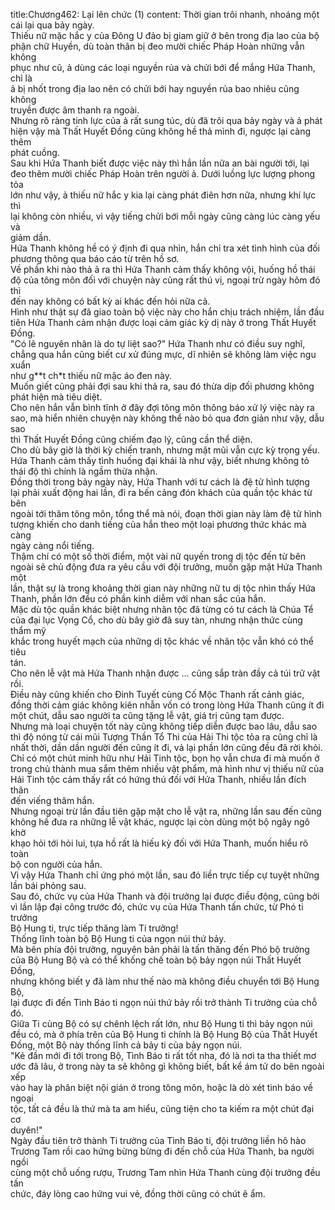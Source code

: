title:Chương462: Lại lên chức (1)
content:
Thời gian trôi nhanh, nhoáng một cái lại qua bảy ngày.<br>Thiếu nữ mặc hắc y của Đông U đảo bị giam giữ ở bên trong địa lao của bộ<br>phận chữ Huyền, dù toàn thân bị đeo mười chiếc Pháp Hoàn những vẫn không<br>phục như cũ, ả dùng các loại nguyền rủa và chửi bới để mắng Hứa Thanh, chỉ là<br>ả bị nhốt trong địa lao nên có chửi bới hay nguyền rủa bao nhiêu cũng không<br>truyền được âm thanh ra ngoài.<br>Nhưng rõ ràng tinh lực của ả rất sung túc, dù đã trôi qua bảy ngày và ả phát<br>hiện vậy mà Thất Huyết Đồng cũng không hề thả mình đi, ngược lại càng thêm<br>phát cuồng.<br>Sau khi Hứa Thanh biết được việc này thì hắn lần nữa an bài người tới, lại<br>đeo thêm mười chiếc Pháp Hoàn trên người ả. Dưới luồng lực lượng phong tỏa<br>lớn như vậy, ả thiếu nữ hắc y kia lại càng phát điên hơn nữa, nhưng khí lực thì<br>lại không còn nhiều, vì vậy tiếng chửi bới mỗi ngày cũng càng lúc càng yếu và<br>giảm dần.<br>Hứa Thanh không hề có ý định đi qua nhìn, hắn chỉ tra xét tình hình của đối<br>phương thông qua báo cáo từ trên hồ sơ.<br>Về phần khi nào thả ả ra thì Hứa Thanh cảm thấy không vội, huống hồ thái<br>độ của tông môn đối với chuyện này cũng rất thú vị, ngoại trừ ngày hôm đó thì<br>đến nay không có bất kỳ ai khác đến hỏi nữa cả.<br>Hình như thật sự đã giao toàn bộ việc này cho hắn chịu trách nhiệm, lần đầu<br>tiên Hứa Thanh cảm nhận được loại cảm giác kỳ dị này ở trong Thất Huyết<br>Đồng.<br>"Có lẽ nguyên nhân là do tự liệt sao?" Hứa Thanh như có điều suy nghĩ,<br>chẳng qua hắn cũng biết cư xử đúng mực, dĩ nhiên sẽ không làm việc ngu xuẩn<br>như g**t ch*t thiếu nữ mặc áo đen này.<br>Muốn giết cũng phải đợi sau khi thả ra, sau đó thừa dịp đối phương không<br>phát hiện mà tiêu diệt.<br>Cho nên hắn vẫn bình tĩnh ở đây đợi tông môn thông báo xử lý việc này ra<br>sao, mà hiển nhiên chuyện này không thể nào bỏ qua đơn giản như vậy, dẫu sao<br>thì Thất Huyết Đồng cũng chiếm đạo lý, cũng cần thể diện.<br>Cho dù bây giờ là thời kỳ chiến tranh, nhưng mặt mũi vẫn cực kỳ trọng yếu.<br>Hứa Thanh cảm thấy tình huống đại khái là như vậy, biết nhưng không tỏ<br>thái độ thì chính là ngầm thừa nhận.<br>Đồng thời trong bảy ngày này, Hứa Thanh với tư cách là đệ tử hình tượng<br>lại phải xuất động hai lần, đi ra bến cảng đón khách của quần tộc khác từ bên<br>ngoài tới thăm tông môn, tổng thể mà nói, đoạn thời gian này làm đệ tử hình<br>tượng khiến cho danh tiếng của hắn theo một loại phương thức khác mà càng<br>ngày càng nổi tiếng.<br>Thậm chí có một số thời điểm, một vài nữ quyến trong dị tộc đến từ bên<br>ngoài sẽ chủ động đưa ra yêu cầu với đội trưởng, muốn gặp mặt Hứa Thanh một<br>lần, thật sự là trong khoảng thời gian này những nữ tu dị tộc nhìn thấy Hứa<br>Thanh, phần lớn đều có phần kinh diễm với nhan sắc của hắn.<br>Mặc dù tộc quần khác biệt nhưng nhân tộc đã từng có tư cách là Chúa Tể<br>của đại lục Vọng Cổ, cho dù bây giờ đã suy tàn, nhưng nhận thức cùng thẩm mỹ<br>khắc trong huyết mạch của những dị tộc khác về nhân tộc vẫn khó có thể tiêu<br>tán.<br>Cho nên lễ vật mà Hứa Thanh nhận được … cũng sắp tràn đầy cả túi trữ vật<br>rồi.<br>Điều này cũng khiến cho Đinh Tuyết cùng Cố Mộc Thanh rất cảnh giác,<br>đồng thời cảm giác không kiên nhẫn vốn có trong lòng Hứa Thanh cũng ít đi<br>một chút, dẫu sao người ta cũng tặng lễ vật, giá trị cũng tạm được.<br>Nhưng mà loại chuyện tốt này cũng không tiếp diễn được bao lâu, dẫu sao<br>thì độ nóng từ cái mũi Tượng Thần Tổ Thi của Hải Thi tộc tỏa ra cũng chỉ là<br>nhất thời, dần dần người đến cũng ít đi, vả lại phần lớn cũng đều đã rời khỏi.<br>Chỉ có một chút minh hữu như Hải Tinh tộc, bọn họ vẫn chưa đi mà muốn ở<br>trong chủ thành mua sắm thêm nhiều vật phẩm, mà hình như vị thiếu nữ của<br>Hải Tinh tộc cảm thấy rất có hứng thú đối với Hứa Thanh, nhiều lần đích thân<br>đến viếng thăm hắn.<br>Nhưng ngoại trừ lần đầu tiên gặp mặt cho lễ vật ra, những lần sau đến cũng<br>không hề đưa ra những lễ vật khác, ngược lại còn dùng một bộ ngây ngô khờ<br>khạo hỏi tới hỏi lui, tựa hồ rất là hiếu kỳ đối với Hứa Thanh, muốn hiểu rõ toàn<br>bộ con người của hắn.<br>Vì vậy Hứa Thanh chỉ ứng phó một lần, sau đó liền trực tiếp cự tuyệt những<br>lần bái phỏng sau.<br>Sau đó, chức vụ của Hứa Thanh và đội trưởng lại được điều động, cũng bởi<br>vì lần lập đại công trước đó, chức vụ của Hứa Thanh tấn chức, từ Phó ti trưởng<br>Bộ Hung ti, trực tiếp thăng làm Ti trưởng!<br>Thống lĩnh toàn bộ Bộ Hung ti của ngọn núi thứ bảy.<br>Mà bên phía đội trưởng, nguyên bản phải là tấn thăng đến Phó bộ trưởng<br>của Bộ Hung Bộ và có thể khống chế toàn bộ bảy ngọn núi Thất Huyết Đồng,<br>nhưng không biết y đã làm như thế nào mà không điều chuyển tới Bộ Hung Bộ,<br>lại được đi đến Tình Báo ti ngọn núi thứ bảy rồi trở thành Ti trưởng của chỗ đó.<br>Giữa Ti cùng Bộ có sự chênh lệch rất lớn, như Bộ Hung ti thì bảy ngọn núi<br>đều có, mà ở phía trên của Bộ Hung ti chính là Bộ Hung Bộ của Thất Huyết<br>Đồng, một Bộ này thống lĩnh cả bảy ti của bảy ngọn núi.<br>"Kẻ đần mới đi tới trong Bộ, Tình Báo ti rất tốt nha, đó là nơi ta tha thiết mơ<br>ước đã lâu, ở trong này ta sẽ không gì không biết, bất kể ám tử do bên ngoài xếp<br>vào hay là phân biệt nội gián ở trong tông môn, hoặc là dò xét tình báo về ngoại<br>tộc, tất cả đều là thứ mà ta am hiểu, cũng tiện cho ta kiếm ra một chút đại cơ<br>duyên!"<br>Ngày đầu tiên trở thành Ti trưởng của Tình Báo ti, đội trưởng liền hô hào<br>Trương Tam rồi cao hứng bừng bừng đi đến chỗ của Hứa Thanh, ba người ngồi<br>cùng một chỗ uống rượu, Trương Tam nhìn Hứa Thanh cùng đội trưởng đều tấn<br>chức, đáy lòng cao hứng vui vẻ, đồng thời cũng có chút ê ẩm.